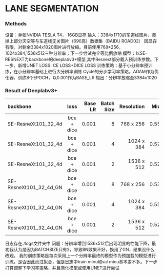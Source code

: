 # LANE SEGMENTATION

### Methods 
设备：单张NVIDIA TESLA T4， 16GB显存
输入：3384x1710的车道线图片，裁掉上部分天空等与车道线无关图片（690高）数据集（BAIDU ROAD02）
因显存有限，对剩余3384x1020图片进行放缩。目前使用768*256，1024x384,1536x512三种分辨率；下一步尝试完全等比例放缩
模型：以SE-RESNEXT为backbone的deeplabv3+模型,其中Resnext部分载入预训练参数。下一步，新增UNET
LOSS: CE LOSS+DICE LOSS
训练策略：基于小分辨率预训练，在小分辨率基础上进行大分辨率训练
Cycle的分步学习率策略，ADAM作为优化器，训练8个EPOCH，以0.001作为BASE_LR
输出：分辨率放缩至3384x1020

### Result of Deeplabv3+

| backbone | loss  | Base LR |Batch Size|Resolution|Miou|log|
| :--------- |:------------:| -----:|-----:|-----:|-----:|-----:|
| SE-ResneXt101_32_4d | bce + dice | 0.001 |8|768 x 256|0.554|75.log
| SE-ResneXt101_32_4d    | bce + dice     |   0.001 |4|1024 x 384|0.571|76.log|
| SE-ResneXt101_32_4d  | bce + dice   |  0.001|2|1536 x 512|0.528|76_1.log|
| SE-ResneXt101_32_4d_GN|   bce + dice       |   0.001 | 8 | 768 x 256        |    0.539 ||
| SE-ResneXt101_32_4d_GN|   bce + dice       |    0.001 | 4 |1024 x 384	      |    0.558 ||
| SE-ResneXt101_32_4d_GN|  bce + dice  |    0.001 |2  |1536 x 512   | 0.526 ||
日志存在./logs文件夹中
问题：分辨率增到1536x512后出现明显的性能下降，最初我认为是因为BATCHSIZE只有2，导致BN效果不好，换用了GN，结果没什么改观。
我的训练策略是每次采用上一个分辨率最终的模型作为预加载的模型进行训练。是否因此而过拟合，但是日志中train miou和val miou基本差不多。下一步打算调整下学习率策略，并且简化模型或使用UNET进行尝试
